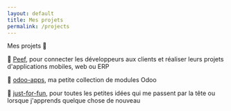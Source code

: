 ```yaml
---
layout: default
title: Mes projets
permalink: /projects
---
```


Mes projets 🚀

🎯 [Peef](https://peef.dev), pour connecter les développeurs aux clients et réaliser leurs projets d'applications mobiles, web ou ERP

🎨 [odoo-apps](https://github.com/abdounasser202/odoo-apps), ma petite collection de modules Odoo

🧩 [just-for-fun](https://github.com/abdounasser202/just-for-fun), pour toutes les petites idées qui me passent par la tête ou lorsque j'apprends quelque chose de nouveau
